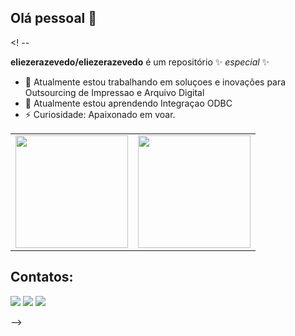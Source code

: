 ## Olá pessoal 👋

<! --

**eliezerazevedo/eliezerazevedo** é um repositório ✨ _especial_ ✨

- 🔭 Atualmente estou trabalhando em soluçoes e inovações para Outsourcing de Impressao e Arquivo Digital
- 🌱 Atualmente estou aprendendo Integraçao ODBC
- ⚡ Curiosidade: Apaixonado em voar.

<center>
<table>
  <tr>
      <td><img height="180em" src="https://github-readme-stats.vercel.app/api/top-langs/?username=eliezerazevedo&layout=compact&langs_count=7&theme=dracula"/></td>
      <td><img height="180em" src="https://github-readme-stats.vercel.app/api?username=eliezerazevedo&show_icons=true&theme=dracula&include_all_commits=true&count_private=true"/></td>
  </tr>  
</table>
</center>


## Contatos:

<div>
<a href="https://instagram.com/eliezerazevedo" target="_blank"><img src="https://img.shields.io/badge/-Instagram-%23E4405F?style=for-the-badge&logo=instagram&logoColor=white" target="_blank"></a>
<a href = "mailto:eliezer.system@gmail.com"><img src="https://img.shields.io/badge/Gmail-D14836?style=for-the-badge&logo=gmail&logoColor=white" target="_blank"></a>
<a href="https://www.linkedin.com/in/eliezerazevedo" target="_blank"><img src="https://img.shields.io/badge/-LinkedIn-%230077B5?style=for-the-badge&logo=linkedin&logoColor=white" target="_blank"></a>   
</div>

-->
